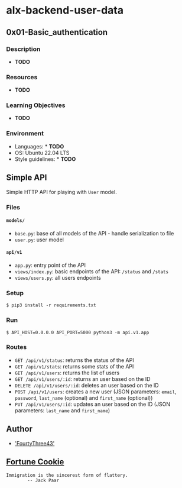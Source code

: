 # alx-backend-user-data

## 0x01-Basic_authentication

### Description

* **TODO**

### Resources

* **TODO**

### Learning Objectives

* **TODO**

### Environment

* Languages: * **TODO**
* OS: Ubuntu 22.04 LTS
* Style guidelines: * **TODO**

## Simple API

Simple HTTP API for playing with `User` model.


### Files

#### `models/`

- `base.py`: base of all models of the API - handle serialization to file
- `user.py`: user model

#### `api/v1`

- `app.py`: entry point of the API
- `views/index.py`: basic endpoints of the API: `/status` and `/stats`
- `views/users.py`: all users endpoints


### Setup

```
$ pip3 install -r requirements.txt
```


### Run

```
$ API_HOST=0.0.0.0 API_PORT=5000 python3 -m api.v1.app
```


### Routes

- `GET /api/v1/status`: returns the status of the API
- `GET /api/v1/stats`: returns some stats of the API
- `GET /api/v1/users`: returns the list of users
- `GET /api/v1/users/:id`: returns an user based on the ID
- `DELETE /api/v1/users/:id`: deletes an user based on the ID
- `POST /api/v1/users`: creates a new user (JSON parameters: `email`, `password`, `last_name` (optional) and `first_name` (optional))
- `PUT /api/v1/users/:id`: updates an user based on the ID (JSON parameters: `last_name` and `first_name`)

## Author

* ['FourtyThree43'](https://www.github.com/'FourtyThree43'/alx-backend-user-data/0x01-Basic_authentication)

## [Fortune Cookie](http://yerkee.com/)

```
Immigration is the sincerest form of flattery.
		-- Jack Paar
```
